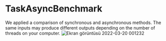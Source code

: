 # TaskAsyncBenchmark
We applied a comparison of synchronous and asynchronous methods. 
The same inputs may produce different outputs depending on the number of threads on your computer.
![Ekran görüntüsü 2022-03-20 001232](https://user-images.githubusercontent.com/81508248/159138737-88c4fcdc-3f00-47e4-bbf7-532171264b6f.png)

